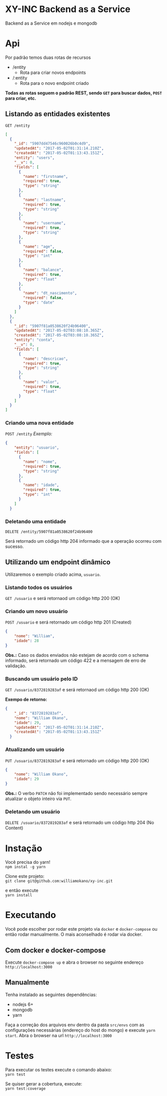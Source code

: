# XY-INC Backend as a Service
Backend as a Service em nodejs e mongodb

# Api
Por padrão temos duas rotas de recursos
- /entity
  - Rota para criar novos endpoints
- /:entity
  - Rota para o novo endpoint criado

**Todas as rotas seguem o padrão REST, sendo `GET` para buscar dados, `POST` para criar, etc.**

## Listando as entidades existentes
`GET /entity`
```json
[
  {
    "_id": "5907dd47546c960026b0c4d9",
    "updatedAt": "2017-05-02T01:31:14.210Z",
    "createdAt": "2017-05-02T01:13:43.151Z",
    "entity": "users",
    "__v": 0,
    "fields": [
      {
        "name": "firstname",
        "required": true,
        "type": "string"
      },
      {
        "name": "lastname",
        "required": true,
        "type": "string"
      },
      {
        "name": "username",
        "required": true,
        "type": "string"
      },
      {
        "name": "age",
        "required": false,
        "type": "int"
      },
      {
        "name": "balance",
        "required": true,
        "type": "float"
      },
      {
        "name": "dt_nascimento",
        "required": false,
        "type": "date"
      }
    ]
  },
  {
    "_id": "5907f81a0538620f24b96400",
    "updatedAt": "2017-05-02T03:08:10.365Z",
    "createdAt": "2017-05-02T03:08:10.365Z",
    "entity": "conta",
    "__v": 0,
    "fields": [
      {
        "name": "descricao",
        "required": true,
        "type": "string"
      },
      {
        "name": "valor",
        "required": true,
        "type": "float"
      }
    ]
  }
]
```

### Criando uma nova entidade
`POST /entity`
*Exemplo:*
```json
{
    "entity": "usuario",
    "fields": [
      {
        "name": "nome",
        "required": true,
        "type": "string"
      },
      {
        "name": "idade",
        "required": true,
        "type": "int"
      }
    ]
  }
```

### Deletando uma entidade
`DELETE /entity/5907f81a0538620f24b96400`

Será retornado um código http 204 informado que a operação ocorreu com sucesso.

## Utilizando um endpoint dinâmico
Utilizaremos o exemplo criado acima, `usuario`.

### Listando todos os usuários
`GET /usuario` e será retornaod um código http 200 (OK)

### Criando um novo usuário
`POST /usuario` e será retornado um código http 201 (Created)
```json
{
    "nome": "William",
    "idade": 28
}
```

**Obs.:** Caso os dados enviados não estejam de acordo com o schema informado, será retornado um código 422 e a mensagem de erro de validação.

### Buscando um usuário pelo ID
`GET /usuario/8372819283af` e será retornaod um código http 200 (OK)

**Exempo de retorno:**
```json
{
    "_id": "8372819283af",
    "nome": "William Okano",
    "idade": 29,
    "updatedAt": "2017-05-02T01:31:14.210Z",
    "createdAt": "2017-05-02T01:13:43.151Z"
  }
```

### Atualizando um usuário
`PUT /usuario/8372819283af` e será retornado um código http 200 (OK) 
```json
{
    "nome": "William Okano",
    "idade": 29
}
```

**Obs.:** O verbo `PATCH` não foi implementado sendo necessário sempre atualizar o objeto inteiro via `PUT`.

### Deletando um usuário
`DELETE /usuario/8372819283af` e será retornado um código http 204 (No Content)

# Instação
Você precisa do yarn!  
`npm instal -g yarn`

Clone este projeto:  
`git clone git@github.com:williamokano/xy-inc.git`

e então execute  
`yarn install`

# Executando
Você pode escolher por rodar este projeto via `docker` e `docker-compose` ou então rodar manualmente. O mais aconselhado é rodar via docker.  

## Com docker e docker-compose
Execute `docker-compose up` e abra o browser no seguinte endereço `http://localhost:3000`

## Manualmente
Tenha instalado as seguintes dependências:  
- nodejs 6+
- mongodb
- yarn

Faça a correção dos arquivos env dentro da pasta `src/envs` com as configurações necessárias (endereço do host do mongo) e execute `yarn start`. Abra o browser na url `http://localhost:3000`

# Testes
Para executar os testes execute o comando abaixo:  
`yarn test`

Se quiser gerar a cobertura, execute:  
`yarn test:coverage`
